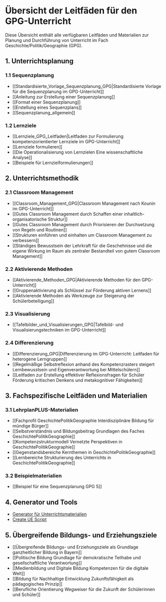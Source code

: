 # Übersicht der Leitfäden für den GPG-Unterricht

Diese Übersicht enthält alle verfügbaren Leitfäden und Materialien zur Planung und Durchführung von Unterricht im Fach Geschichte/Politik/Geographie (GPG).

## 1. Unterrichtsplanung

### 1.1 Sequenzplanung
- [[Standardisierte_Vorlage_Sequenzplanung_GPG|Standardisierte Vorlage für die Sequenzplanung im GPG-Unterricht]]
- [[Anleitung zur Erstellung einer Sequenzplanung]]
- [[Format einer Sequenzplanung]]
- [[Erstellung eines Sequenzplans]]
- [[Sequenzplanung_allgemein]]

### 1.2 Lernziele
- [[Lernziele_GPG_Leitfaden|Leitfaden zur Formulierung kompetenzorientierter Lernziele im GPG-Unterricht]]
- [[Lernziele formulieren]]
- [[Die Operationalisierung von Lernzielen Eine wissenschaftliche Analyse]]
- [[Beispiele für Lernzielformulierungen]]

## 2. Unterrichtsmethodik

### 2.1 Classroom Management
- [[Classroom_Management_GPG|Classroom Management nach Kounin im GPG-Unterricht]]
- [[Gutes Classroom Management durch Schaffen einer inhaltlich-organisatorische Struktur]]
- [[Gutes Classroom Management durch Priorisieren der Durchsetzung von Regeln und Routinen]]
- [[Strukturen einführen und einhalten um Classroom Management zu verbessern]]
- [[Ständiges Bewusstsein der Lehrkraft für die Geschehnisse und die eigene Wirkung im Raum als zentraler Bestandteil von gutem Classroom Management]]

### 2.2 Aktivierende Methoden
- [[Aktivierende_Methoden_GPG|Aktivierende Methoden für den GPG-Unterricht]]
- [[Gruppenaktivierung als Schlüssel zur Förderung aktiven Lernens]]
- [[Aktivierende Methoden als Werkzeuge zur Steigerung der Schülerbeteiligung]]

### 2.3 Visualisierung
- [[Tafelbilder_und_Visualisierungen_GPG|Tafelbild- und Visualisierungstechniken im GPG-Unterricht]]

### 2.4 Differenzierung
- [[Differenzierung_GPG|Differenzierung im GPG-Unterricht: Leitfaden für heterogene Lerngruppen]]
- [[Regelmäßige Selbstreflexion anhand des Kompetenzrasters steigert Lernbewusstsein und Eigenverantwortung bei Mittelschülern]]
- [[Leitfaden zur Erstellung effektiver Reflexionsfragen für Schüler Förderung kritischen Denkens und metakognitiver Fähigkeiten]]

## 3. Fachspezifische Leitfäden und Materialien

### 3.1 LehrplanPLUS-Materialien
- [[Fachprofil GeschichtePolitikGeographie Interdisziplinäre Bildung für mündige Bürger]]
- [[Selbstverständnis und Bildungsbeitrag Grundlagen des Faches GeschichtePolitikGeographie]]
- [[Kompetenzstrukturmodell Vernetzte Perspektiven in GeschichtePolitikGeographie]]
- [[Gegenstandsbereiche Kernthemen in GeschichtePolitikGeographie]]
- [[Lernbereiche Strukturierung des Unterrichts in GeschichtePolitikGeographie]]

### 3.2 Beispielmaterialien
- [[Beispiel für eine Sequenzplanung GPG 5]]

## 4. Generator und Tools

- [Generator für Unterrichtsmaterialien](../../generator.html)
- [Create UE Script](../../create_ue.sh)

## 5. Übergreifende Bildungs- und Erziehungsziele

- [[Übergreifende Bildungs- und Erziehungsziele als Grundlage ganzheitlicher Bildung in Bayern]]
- [[Politische Bildung Grundlage für demokratische Teilhabe und gesellschaftliche Verantwortung]]
- [[Medienbildung und Digitale Bildung Kompetenzen für die digitale Welt]]
- [[Bildung für Nachhaltige Entwicklung Zukunftsfähigkeit als pädagogisches Prinzip]]
- [[Berufliche Orientierung Wegweiser für die Zukunft der Schülerinnen und Schüler]]
